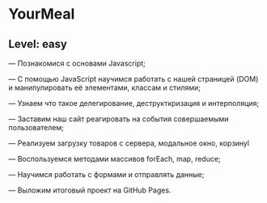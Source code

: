 # YourMeal
## Level: easy

— Познакомися с основами Javascript;

— С помощью JavaScript научимся работать с нашей страницей (DOM) и манипулировать её элементами, классам и стилями;

— Узнаем что такое делегирование, деструкткризация и интерполяция;

— Заставим наш сайт реагировать на события совершаемыми пользователем;

— Реализуем загрузку товаров с сервера, модальное окно, корзинуl

— Воспользуемся методами массивов forEach, map, reduce;

— Научимся работать с формами и отправлять данные;

— Выложим итоговый проект на GitHub Pages.
